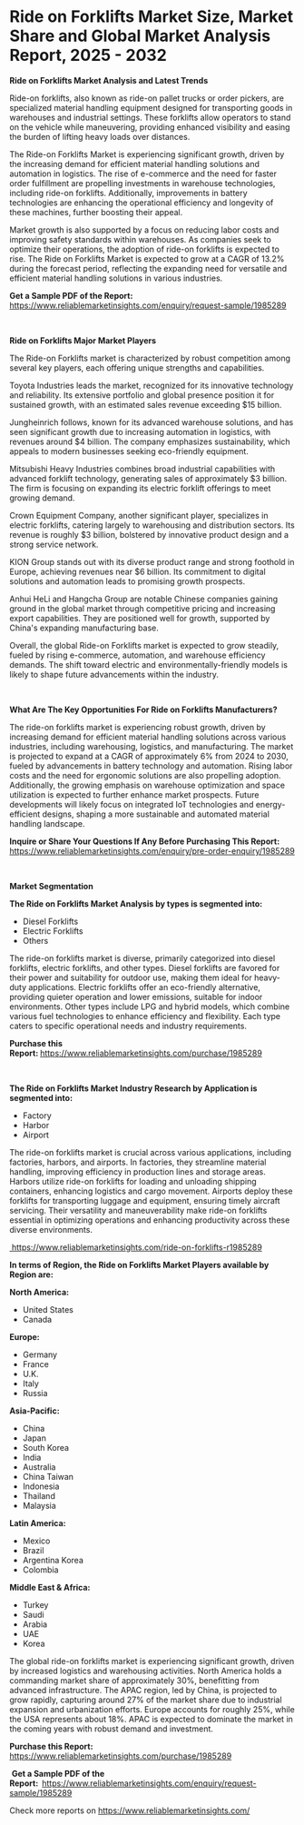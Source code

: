 <p><h1>Ride on Forklifts Market Size, Market Share and Global Market Analysis Report, 2025 - 2032</h1></p><p><strong>Ride on Forklifts Market Analysis and Latest Trends</strong></p>
<p><p>Ride-on forklifts, also known as ride-on pallet trucks or order pickers, are specialized material handling equipment designed for transporting goods in warehouses and industrial settings. These forklifts allow operators to stand on the vehicle while maneuvering, providing enhanced visibility and easing the burden of lifting heavy loads over distances.  </p><p>The Ride-on Forklifts Market is experiencing significant growth, driven by the increasing demand for efficient material handling solutions and automation in logistics. The rise of e-commerce and the need for faster order fulfillment are propelling investments in warehouse technologies, including ride-on forklifts. Additionally, improvements in battery technologies are enhancing the operational efficiency and longevity of these machines, further boosting their appeal.  </p><p>Market growth is also supported by a focus on reducing labor costs and improving safety standards within warehouses. As companies seek to optimize their operations, the adoption of ride-on forklifts is expected to rise. The Ride on Forklifts Market is expected to grow at a CAGR of 13.2% during the forecast period, reflecting the expanding need for versatile and efficient material handling solutions in various industries.</p></p>
<p><strong>Get a Sample PDF of the Report:&nbsp;</strong> <a href="https://www.reliablemarketinsights.com/enquiry/request-sample/1985289?utm_campaign=3257&utm_medium=2&utm_source=Github&utm_content=ia&utm_term=10042025&utm_id=ride-on-forklifts">https://www.reliablemarketinsights.com/enquiry/request-sample/1985289</a></p>
<p>&nbsp;</p>
<p><strong>Ride on Forklifts Major Market Players</strong></p>
<p><p>The Ride-on Forklifts market is characterized by robust competition among several key players, each offering unique strengths and capabilities. </p><p>Toyota Industries leads the market, recognized for its innovative technology and reliability. Its extensive portfolio and global presence position it for sustained growth, with an estimated sales revenue exceeding $15 billion. </p><p>Jungheinrich follows, known for its advanced warehouse solutions, and has seen significant growth due to increasing automation in logistics, with revenues around $4 billion. The company emphasizes sustainability, which appeals to modern businesses seeking eco-friendly equipment.</p><p>Mitsubishi Heavy Industries combines broad industrial capabilities with advanced forklift technology, generating sales of approximately $3 billion. The firm is focusing on expanding its electric forklift offerings to meet growing demand.</p><p>Crown Equipment Company, another significant player, specializes in electric forklifts, catering largely to warehousing and distribution sectors. Its revenue is roughly $3 billion, bolstered by innovative product design and a strong service network.</p><p>KION Group stands out with its diverse product range and strong foothold in Europe, achieving revenues near $6 billion. Its commitment to digital solutions and automation leads to promising growth prospects.</p><p>Anhui HeLi and Hangcha Group are notable Chinese companies gaining ground in the global market through competitive pricing and increasing export capabilities. They are positioned well for growth, supported by China's expanding manufacturing base.</p><p>Overall, the global Ride-on Forklifts market is expected to grow steadily, fueled by rising e-commerce, automation, and warehouse efficiency demands. The shift toward electric and environmentally-friendly models is likely to shape future advancements within the industry.</p></p>
<p>&nbsp;</p>
<p><strong>What Are The Key Opportunities For Ride on Forklifts Manufacturers?</strong></p>
<p><p>The ride-on forklifts market is experiencing robust growth, driven by increasing demand for efficient material handling solutions across various industries, including warehousing, logistics, and manufacturing. The market is projected to expand at a CAGR of approximately 6% from 2024 to 2030, fueled by advancements in battery technology and automation. Rising labor costs and the need for ergonomic solutions are also propelling adoption. Additionally, the growing emphasis on warehouse optimization and space utilization is expected to further enhance market prospects. Future developments will likely focus on integrated IoT technologies and energy-efficient designs, shaping a more sustainable and automated material handling landscape.</p></p>
<p><strong>Inquire or Share Your Questions If Any Before Purchasing This Report:</strong> <a href="https://www.reliablemarketinsights.com/enquiry/pre-order-enquiry/1985289?utm_campaign=3257&utm_medium=2&utm_source=Github&utm_content=ia&utm_term=10042025&utm_id=ride-on-forklifts">https://www.reliablemarketinsights.com/enquiry/pre-order-enquiry/1985289</a></p>
<p>&nbsp;</p>
<p><strong>Market Segmentation</strong></p>
<p><strong>The Ride on Forklifts Market Analysis by types is segmented into:</strong></p>
<p><ul><li>Diesel Forklifts</li><li>Electric Forklifts</li><li>Others</li></ul></p>
<p><p>The ride-on forklifts market is diverse, primarily categorized into diesel forklifts, electric forklifts, and other types. Diesel forklifts are favored for their power and suitability for outdoor use, making them ideal for heavy-duty applications. Electric forklifts offer an eco-friendly alternative, providing quieter operation and lower emissions, suitable for indoor environments. Other types include LPG and hybrid models, which combine various fuel technologies to enhance efficiency and flexibility. Each type caters to specific operational needs and industry requirements.</p></p>
<p><strong>Purchase this Report:&nbsp;</strong><a href="https://www.reliablemarketinsights.com/purchase/1985289?utm_campaign=3257&utm_medium=2&utm_source=Github&utm_content=ia&utm_term=10042025&utm_id=ride-on-forklifts">https://www.reliablemarketinsights.com/purchase/1985289</a></p>
<p>&nbsp;</p>
<p><strong>The Ride on Forklifts Market Industry Research by Application is segmented into:</strong></p>
<p><ul><li>Factory</li><li>Harbor</li><li>Airport</li></ul></p>
<p><p>The ride-on forklifts market is crucial across various applications, including factories, harbors, and airports. In factories, they streamline material handling, improving efficiency in production lines and storage areas. Harbors utilize ride-on forklifts for loading and unloading shipping containers, enhancing logistics and cargo movement. Airports deploy these forklifts for transporting luggage and equipment, ensuring timely aircraft servicing. Their versatility and maneuverability make ride-on forklifts essential in optimizing operations and enhancing productivity across these diverse environments.</p></p>
<p><a href="https://www.reliablemarketinsights.com/ride-on-forklifts-r1985289?utm_campaign=3257&utm_medium=2&utm_source=Github&utm_content=ia&utm_term=10042025&utm_id=ride-on-forklifts">&nbsp;https://www.reliablemarketinsights.com/ride-on-forklifts-r1985289</a></p>
<p><strong>In terms of Region, the Ride on Forklifts Market Players available by Region are:</strong></p>
<p>
    <p> <strong> North America: </strong>
        <ul>
            <li>United States</li>
            <li>Canada</li>
        </ul>
        </p> 
    <p> <strong> Europe: </strong>
        <ul>
            <li>Germany</li>
            <li>France</li>
            <li>U.K.</li>
            <li>Italy</li>
            <li>Russia</li>
        </ul>
        </p> 
    <p> <strong> Asia-Pacific: </strong>
        <ul>
            <li>China</li>
            <li>Japan</li>
            <li>South Korea</li>
            <li>India</li>
            <li>Australia</li>
            <li>China Taiwan</li>
            <li>Indonesia</li>
            <li>Thailand</li>
            <li>Malaysia</li>
        </ul>
        </p> 
    <p> <strong> Latin America: </strong>
        <ul>
            <li>Mexico</li>
            <li>Brazil</li>
            <li>Argentina Korea</li>
            <li>Colombia</li>
        </ul>
        </p> 
    <p> <strong> Middle East & Africa: </strong>
        <ul>
            <li>Turkey</li>
            <li>Saudi</li>
            <li>Arabia</li>
            <li>UAE</li>
            <li>Korea</li>
        </ul>
    </p>
    </p>
<p><p>The global ride-on forklifts market is experiencing significant growth, driven by increased logistics and warehousing activities. North America holds a commanding market share of approximately 30%, benefitting from advanced infrastructure. The APAC region, led by China, is projected to grow rapidly, capturing around 27% of the market share due to industrial expansion and urbanization efforts. Europe accounts for roughly 25%, while the USA represents about 18%. APAC is expected to dominate the market in the coming years with robust demand and investment.</p></p>
<p><strong>Purchase this Report: </strong><a href="https://www.reliablemarketinsights.com/purchase/1985289?utm_campaign=3257&utm_medium=2&utm_source=Github&utm_content=ia&utm_term=10042025&utm_id=ride-on-forklifts">https://www.reliablemarketinsights.com/purchase/1985289</a></p>
<p>&nbsp;<strong>Get a Sample PDF of the Report:&nbsp;&nbsp;</strong><a href="https://www.reliablemarketinsights.com/enquiry/request-sample/1985289?utm_campaign=3257&utm_medium=2&utm_source=Github&utm_content=ia&utm_term=10042025&utm_id=ride-on-forklifts">https://www.reliablemarketinsights.com/enquiry/request-sample/1985289</a></p>
<p><strong></strong></p>
<p>Check more reports on <a href="https://www.reliablemarketinsights.com/?utm_campaign=3257&utm_medium=2&utm_source=Github&utm_content=ia&utm_term=10042025&utm_id=ride-on-forklifts">https://www.reliablemarketinsights.com/</a></p>